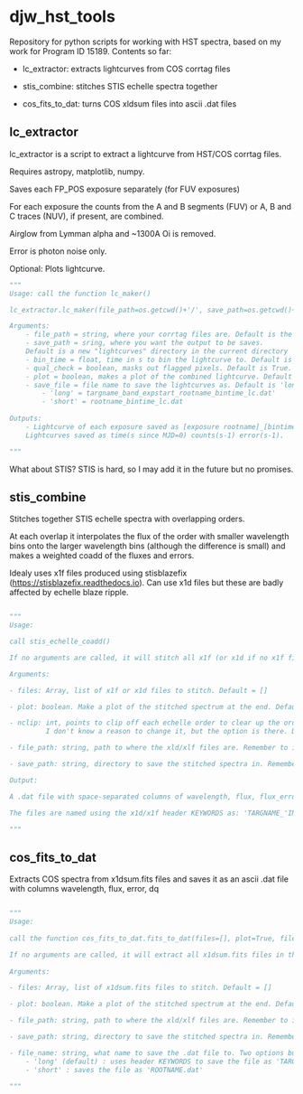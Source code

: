# djw_hst_tools

Repository for python scripts for working with HST spectra, based on my work for Program ID 15189. Contents so far:

* lc_extractor: extracts lightcurves from COS corrtag files

* stis_combine: stitches STIS echelle spectra together

* cos_fits_to_dat: turns COS xldsum files into ascii .dat files

## lc_extractor

lc_extractor is a script to extract a lightcurve from HST/COS corrtag files.

Requires astropy, matplotlib, numpy. 

Saves each FP_POS exposure separately (for FUV exposures)

For each exposure the counts from the A and B  segments (FUV) or A, B and C traces (NUV), if present, are combined.

Airglow from Lymman alpha and ~1300A Oi is removed.

Error is photon noise only. 

Optional: Plots lightcurve. 

```python
"""
Usage: call the function lc_maker()

lc_extractor.lc_maker(file_path=os.getcwd()+'/', save_path=os.getcwd()+'/lightcurves/', bin_time=1., plot=True, save_file='long')

Arguments: 
	- file_path = string, where your corrtag files are. Default is the curret directory.
	- save_path = sring, where you want the output to be saves. 
	Default is a new "lightcurves" directory in the current directory
	- bin_time = float, time in s to bin the lightcurve to. Default is 1.0s.
	- qual_check = boolean, masks out flagged pixels. Default is True.
	- plot = boolean, makes a plot of the combined lightcurve. Default is True.
    - save_file = file name to save the lightcurves as. Default is 'long':
        - 'long' = targname_band_expstart_rootname_bintime_lc.dat'
        - 'short' = rootname_bintime_lc.dat
	
Outputs: 
	- Lightcurve of each exposure saved as [exposure rootname]_[bintime]s_lc.dat.
	Lightcurves saved as time(s since MJD=0) counts(s-1) error(s-1). 

"""
```
What about STIS? STIS is hard, so I may add it in the future but no promises.

## stis_combine

Stitches together STIS echelle spectra with overlapping orders.

At each overlap it interpolates the flux of the order with smaller wavelength bins onto the larger wavelength bins (although the difference is small) and makes a weighted coadd of the fluxes and errors.  

Idealy uses x1f files produced using stisblazefix (https://stisblazefix.readthedocs.io). Can use x1d files but these are badly affected by echelle blaze ripple.

```python

"""
Usage:

call stis_echelle_coadd()

If no arguments are called, it will stitch all x1f (or x1d if no x1f files are present) in the working directory, make a new directory in the working directory and save the stiched spectra there.

Arguments:

- files: Array, list of x1f or x1d files to stitch. Default = []

- plot: boolean. Make a plot of the stitched spectrum at the end. Default = True

- nclip: int, points to clip off each echelle order to clear up the order end problems that are inherent to stis data.
         I don't know a reason to change it, but the option is there. Default =5

- file_path: string, path to where the xld/xlf files are. Remember to include a '/' at the end. Default= working directory

- save_path: string, directory to save the stitched spectra in. Remember to include a '/' at the end. Default = new directory 'stitched_spectra' in the working directory

Output:

A .dat file with space-separated columns of wavelength, flux, flux_error and data quality.

The files are named using the x1d/x1f header KEYWORDS as: 'TARGNAME_'INSTRUME_DETECTOR_OPT_ELEM_TDATEOBS:TTIMEOBS_ROOTNAME_stitched.dat'

"""
```

## cos_fits_to_dat

Extracts COS spectra from x1dsum.fits files and saves it as an ascii .dat file with columns wavelength, flux, error, dq


```python

"""
Usage:
    
call the function cos_fits_to_dat.fits_to_dat(files=[], plot=True, file_path=os.getcwd()+'/', save_path=os.getcwd()+'/spectra/', filename='long')

If no arguments are called, it will extract all x1dsum.fits files in the working directory, make a new directory 'spectra' in the working directory and save the .dat files there.
    
Arguments:

- files: Array, list of x1dsum.fits files to stitch. Default = []

- plot: boolean. Make a plot of the stitched spectrum at the end. Default = True

- file_path: string, path to where the xld/xlf files are. Remember to include a '/' at the end. Default= working directory

- save_path: string, directory to save the stitched spectra in. Remember to include a '/' at the end. Default = new directory 'stitched_spectra' in the working directory

- file_name: string, what name to save the .dat file to. Two options built in:
    - 'long' (default) : uses header KEYWORDS to save the file as 'TARGNAME_'INSTRUME_DETECTOR_OPT_ELEM_DATE-OBS:TIME-OBS_ROOTNAME.dat'
    - 'short' : saves the file as 'ROOTNAME.dat'

"""
```
